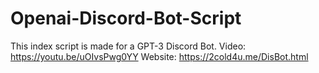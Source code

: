 # Openai-Discord-Bot-Script
This index script is made for a GPT-3 Discord Bot.
Video: https://youtu.be/uOIvsPwg0YY
Website: https://2cold4u.me/DisBot.html

